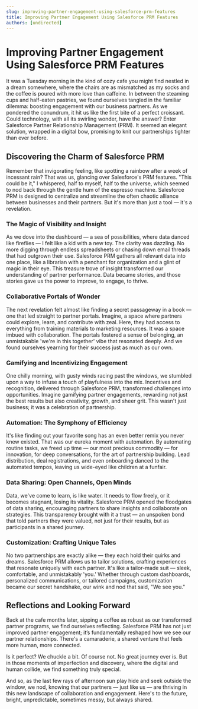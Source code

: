 ```yaml
---
slug: improving-partner-engagement-using-salesforce-prm-features
title: Improving Partner Engagement Using Salesforce PRM Features
authors: [undirected]
---
```



# Improving Partner Engagement Using Salesforce PRM Features

It was a Tuesday morning in the kind of cozy cafe you might find nestled in a dream somewhere, where the chairs are as mismatched as my socks and the coffee is poured with more love than caffeine. In between the steaming cups and half-eaten pastries, we found ourselves tangled in the familiar dilemma: boosting engagement with our business partners. As we pondered the conundrum, it hit us like the first bite of a perfect croissant. Could technology, with all its swirling wonder, have the answer? Enter Salesforce Partner Relationship Management (PRM). It seemed an elegant solution, wrapped in a digital bow, promising to knit our partnerships tighter than ever before.

## Discovering the Charm of Salesforce PRM

Remember that invigorating feeling, like spotting a rainbow after a week of incessant rain? That was us, glancing over Salesforce's PRM features. "This could be it," I whispered, half to myself, half to the universe, which seemed to nod back through the gentle hum of the espresso machine. Salesforce PRM is designed to centralize and streamline the often chaotic alliance between businesses and their partners. But it's more than just a tool — it's a revelation.

### The Magic of Visibility and Insight

As we dove into the dashboard — a sea of possibilities, where data danced like fireflies — I felt like a kid with a new toy. The clarity was dazzling. No more digging through endless spreadsheets or chasing down email threads that had outgrown their use. Salesforce PRM gathers all relevant data into one place, like a librarian with a penchant for organization and a glint of magic in their eye. This treasure trove of insight transformed our understanding of partner performance. Data became stories, and those stories gave us the power to improve, to engage, to thrive.

### Collaborative Portals of Wonder

The next revelation felt almost like finding a secret passageway in a book — one that led straight to partner portals. Imagine, a space where partners could explore, learn, and contribute with zeal. Here, they had access to everything from training materials to marketing resources. It was a space imbued with collaboration. The portals fostered a sense of belonging, an unmistakable 'we're in this together' vibe that resonated deeply. And we found ourselves yearning for their success just as much as our own.

### Gamifying and Incentivizing Engagement

One chilly morning, with gusty winds racing past the windows, we stumbled upon a way to infuse a touch of playfulness into the mix. Incentives and recognition, delivered through Salesforce PRM, transformed challenges into opportunities. Imagine gamifying partner engagements, rewarding not just the best results but also creativity, growth, and sheer grit. This wasn't just business; it was a celebration of partnership.

### Automation: The Symphony of Efficiency

It's like finding out your favorite song has an even better remix you never knew existed. That was our eureka moment with automation. By automating routine tasks, we freed up time — our most precious commodity — for innovation, for deep conversations, for the art of partnership building. Lead distribution, deal registrations, and even onboarding danced to the automated tempos, leaving us wide-eyed like children at a funfair.

### Data Sharing: Open Channels, Open Minds

Data, we've come to learn, is like water. It needs to flow freely, or it becomes stagnant, losing its vitality. Salesforce PRM opened the floodgates of data sharing, encouraging partners to share insights and collaborate on strategies. This transparency brought with it a trust — an unspoken bond that told partners they were valued, not just for their results, but as participants in a shared journey.

### Customization: Crafting Unique Tales

No two partnerships are exactly alike — they each hold their quirks and dreams. Salesforce PRM allows us to tailor solutions, crafting experiences that resonate uniquely with each partner. It's like a tailor-made suit — sleek, comfortable, and unmistakably 'you.' Whether through custom dashboards, personalized communications, or tailored campaigns, customization became our secret handshake, our wink and nod that said, "We see you."

## Reflections and Looking Forward

Back at the cafe months later, sipping a coffee as robust as our transformed partner programs, we find ourselves reflecting. Salesforce PRM has not just improved partner engagement; it’s fundamentally reshaped how we see our partner relationships. There's a camaraderie, a shared venture that feels more human, more connected.

Is it perfect? We chuckle a bit. Of course not. No great journey ever is. But in those moments of imperfection and discovery, where the digital and human collide, we find something truly special.

And so, as the last few rays of afternoon sun play hide and seek outside the window, we nod, knowing that our partners — just like us — are thriving in this new landscape of collaboration and engagement. Here's to the future, bright, unpredictable, sometimes messy, but always shared.